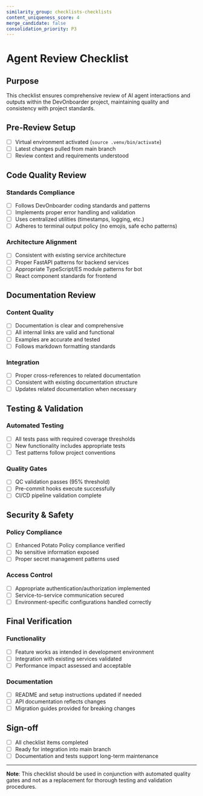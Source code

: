 ```yaml
---
similarity_group: checklists-checklists
content_uniqueness_score: 4
merge_candidate: false
consolidation_priority: P3
---
```

# Agent Review Checklist

## Purpose

This checklist ensures comprehensive review of AI agent interactions and outputs within the DevOnboarder project, maintaining quality and consistency with project standards.

## Pre-Review Setup

- [ ] Virtual environment activated (`source .venv/bin/activate`)
- [ ] Latest changes pulled from main branch
- [ ] Review context and requirements understood

## Code Quality Review

### Standards Compliance

- [ ] Follows DevOnboarder coding standards and patterns
- [ ] Implements proper error handling and validation
- [ ] Uses centralized utilities (timestamps, logging, etc.)
- [ ] Adheres to terminal output policy (no emojis, safe echo patterns)

### Architecture Alignment

- [ ] Consistent with existing service architecture
- [ ] Proper FastAPI patterns for backend services
- [ ] Appropriate TypeScript/ES module patterns for bot
- [ ] React component standards for frontend

## Documentation Review

### Content Quality

- [ ] Documentation is clear and comprehensive
- [ ] All internal links are valid and functional
- [ ] Examples are accurate and tested
- [ ] Follows markdown formatting standards

### Integration

- [ ] Proper cross-references to related documentation
- [ ] Consistent with existing documentation structure
- [ ] Updates related documentation when necessary

## Testing & Validation

### Automated Testing

- [ ] All tests pass with required coverage thresholds
- [ ] New functionality includes appropriate tests
- [ ] Test patterns follow project conventions

### Quality Gates

- [ ] QC validation passes (95% threshold)
- [ ] Pre-commit hooks execute successfully
- [ ] CI/CD pipeline validation complete

## Security & Safety

### Policy Compliance

- [ ] Enhanced Potato Policy compliance verified
- [ ] No sensitive information exposed
- [ ] Proper secret management patterns used

### Access Control

- [ ] Appropriate authentication/authorization implemented
- [ ] Service-to-service communication secured
- [ ] Environment-specific configurations handled correctly

## Final Verification

### Functionality

- [ ] Feature works as intended in development environment
- [ ] Integration with existing services validated
- [ ] Performance impact assessed and acceptable

### Documentation

- [ ] README and setup instructions updated if needed
- [ ] API documentation reflects changes
- [ ] Migration guides provided for breaking changes

## Sign-off

- [ ] All checklist items completed
- [ ] Ready for integration into main branch
- [ ] Documentation and tests support long-term maintenance

---

**Note**: This checklist should be used in conjunction with automated quality gates and not as a replacement for thorough testing and validation procedures.
